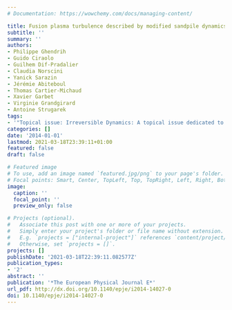 ```yaml
---
# Documentation: https://wowchemy.com/docs/managing-content/

title: Fusion plasma turbulence described by modified sandpile dynamics
subtitle: ''
summary: ''
authors:
- Philippe Ghendrih
- Guido Ciraolo
- Guilhem Dif-Pradalier
- Claudia Norscini
- Yanick Sarazin
- Jérémie Abiteboul
- Thomas Cartier-Michaud
- Xavier Garbet
- Virginie Grandgirard
- Antoine Strugarek
tags:
- '"Topical issue: Irreversible Dynamics: A topical issue dedicated to Paul Manneville"'
categories: []
date: '2014-01-01'
lastmod: 2021-03-18T23:39:11+01:00
featured: false
draft: false

# Featured image
# To use, add an image named `featured.jpg/png` to your page's folder.
# Focal points: Smart, Center, TopLeft, Top, TopRight, Left, Right, BottomLeft, Bottom, BottomRight.
image:
  caption: ''
  focal_point: ''
  preview_only: false

# Projects (optional).
#   Associate this post with one or more of your projects.
#   Simply enter your project's folder or file name without extension.
#   E.g. `projects = ["internal-project"]` references `content/project/deep-learning/index.md`.
#   Otherwise, set `projects = []`.
projects: []
publishDate: '2021-03-18T22:39:11.082577Z'
publication_types:
- '2'
abstract: ''
publication: '*The European Physical Journal E*'
url_pdf: http://dx.doi.org/10.1140/epje/i2014-14027-0
doi: 10.1140/epje/i2014-14027-0
---
```

